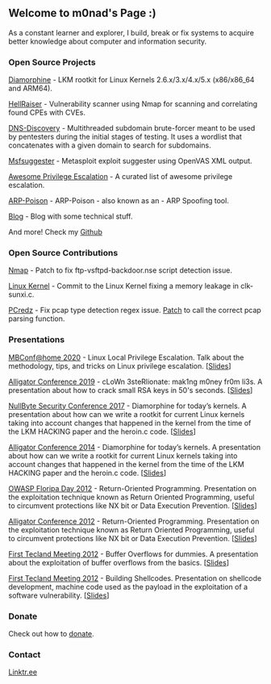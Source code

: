 ## Welcome to m0nad's Page :)

As a constant learner and explorer, I build, break or fix systems to acquire better knowledge about computer and information security.

### Open Source Projects

[Diamorphine](https://github.com/m0nad/Diamorphine) - LKM rootkit for Linux Kernels 2.6.x/3.x/4.x/5.x (x86/x86_64 and ARM64).

[HellRaiser](https://github.com/m0nad/HellRaiser) - Vulnerability scanner using Nmap for scanning and correlating found CPEs with CVEs.

[DNS-Discovery](https://github.com/m0nad/DNS-Discovery) - Multithreaded subdomain brute-forcer meant to be used by pentesters during the initial stages of testing. It uses a wordlist that concatenates with a given domain to search for subdomains.

[Msfsuggester](https://github.com/m0nad/msfsuggester) - Metasploit exploit suggester using OpenVAS XML output.

[Awesome Privilege Escalation](https://github.com/m0nad/awesome-privilege-escalation) - A curated list of awesome privilege escalation.

[ARP-Poison](https://github.com/m0nad/ARP-Poison) - ARP-Poison - also known as an - ARP Spoofing tool.

[Blog](https://m0nadlabs.wordpress.com/) - Blog with some technical stuff.

And more! Check my [Github](https://github.com/m0nad)

### Open Source Contributions

[Nmap](https://seclists.org/nmap-dev/2014/q4/132) - Patch to fix ftp-vsftpd-backdoor.nse script detection issue.

[Linux Kernel](https://lkml.org/lkml/2013/10/20/30) - Commit to the Linux Kernel fixing a memory leakage in clk-sunxi.c.

[PCredz](https://github.com/lgandx/PCredz/pull/43) - Fix pcap type detection regex issue. [Patch](https://github.com/lgandx/PCredz/pull/44) to call the correct pcap parsing function.

### Presentations

[MBConf@home 2020](https://www.youtube.com/watch?v=Qf3MH0cIA0I) - Linux Local Privilege Escalation. Talk about the methodology, tips, and tricks on Linux privilege escalation. [[Slides](https://github.com/m0nad/Slides/raw/master/mbconf2020/privesc.odp)]

[Alligator Conference 2019](https://www.alligatorcon.com/) - cLoWn 3steRlionate: mak1ng m0ney fr0m li3s. A presentation about how to crack small RSA keys in 50's seconds. [[Slides](https://github.com/m0nad/Slides/raw/master/alli2019/cLoWn_3steRlionate.odp)]

[NullByte Security Conference 2017](https://nullbyte-con.org/archive/2017/ninjas.html) - Diamorphine for today’s kernels. A presentation about how can we write a rootkit for current Linux kernels taking into account changes that happened in the kernel from the time of the LKM HACKING paper and the heroin.c code. [[Slides](https://github.com/m0nad/Slides/raw/master/nullbyte2017/diamorphine_nullbyte.odp)]

[Alligator Conference 2014](https://www.alligatorcon.com/) - Diamorphine for today’s kernels. A presentation about how can we write a rootkit for current Linux kernels taking into account changes that happened in the kernel from the time of the LKM HACKING paper and the heroin.c code. [[Slides](https://github.com/m0nad/Slides/raw/master/alli2014/diamorphine_slides.pdf)]

[OWASP Floripa Day 2012](https://wiki.owasp.org/index.php/OWASP_Floripa_Day_2012) - Return-Oriented Programming. Presentation on the exploitation technique known as Return Oriented Programming, useful to circumvent protections like NX bit or Data Execution Prevention. [[Slides](https://github.com/m0nad/Slides/raw/master/owasp2012/rop_owasp.odp)]

[Alligator Conference 2012](https://www.alligatorcon.com) - Return-Oriented Programming. Presentation on the exploitation technique known as Return Oriented Programming, useful to circumvent protections like NX bit or Data Execution Prevention. [[Slides](https://github.com/m0nad/Slides/raw/master/alli2012/rop_palestra.odp)]

[First Tecland Meeting 2012](https://www.tecland.com.br/edicoes-anteriores/i-encontro-tecland-2/) - Buffer Overflows for dummies. A presentation about the exploitation of buffer overflows from the basics. [[Slides](https://github.com/m0nad/Slides/raw/master/tecland2012/buffer_overflows_para_iniciantes.pdf)]

[First Tecland Meeting 2012](https://www.tecland.com.br/edicoes-anteriores/i-encontro-tecland-2/) - Building Shellcodes. Presentation on shellcode development, machine code used as the payload in the exploitation of a software vulnerability. [[Slides](https://github.com/m0nad/Slides/raw/master/tecland2012/construindo_shellcodes.pdf)]

### Donate
Check out how to [donate](./donate.html).

### Contact

[Linktr.ee](https://linktr.ee/m0nad)
